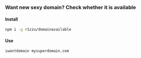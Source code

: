 ### Want new sexy domain? Check whether it is available

#### Install
```sh
npm i -g r1zzu/domainavailable
```

#### Use
```sh
iwantdomain mysuperdomain.com
```
